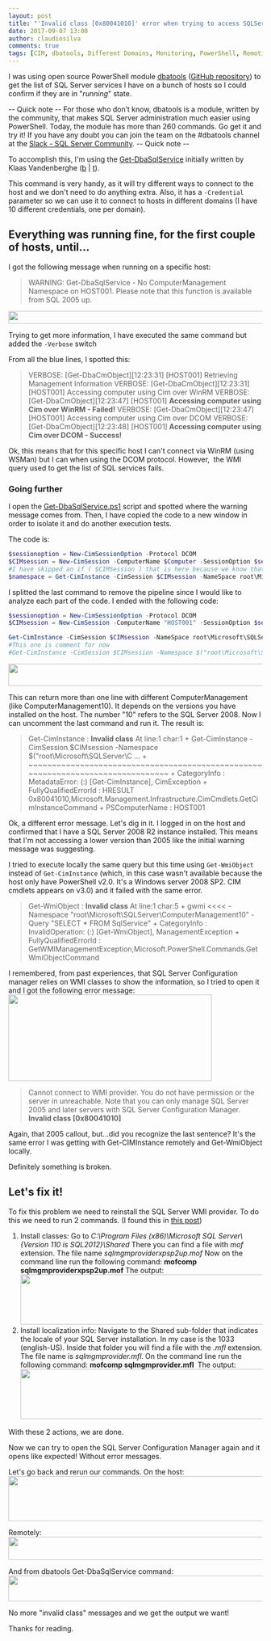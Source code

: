 ```yaml
---
layout: post
title: "'Invalid class [0x80041010]' error when trying to access SQLServer's WMI classes"
date: 2017-09-07 13:00
author: claudiosilva
comments: true
tags: [CIM, dbatools, Different Domains, Monitoring, PowerShell, Remoting, SQLServer, syndicated, WMI]
---
```

I was using open source PowerShell module <a href="http://dbatools.io" target="_blank" rel="noopener">dbatools</a> (<a href="https://github.com/sqlcollaborative/dbatools" target="_blank" rel="noopener">GitHub repository</a>) to get the list of SQL Server services I have on a bunch of hosts so I could confirm if they are in "<em>running</em>" state.

-- Quick note --
For those who don’t know, dbatools is a module, written by the community, that makes SQL Server administration much easier using PowerShell. Today, the module has more than 260 commands. Go get it and try it! If you have any doubt you can join the team on the #dbatools channel at the <a href="http://dbatools.io/slack" target="_blank" rel="noopener">Slack - SQL Server Community</a>.
-- Quick note --

To accomplish this, I'm using the <a href="https://dbatools.io/functions/get-dbasqlservice/" target="_blank" rel="noopener">Get-DbaSqlService</a> initially written by Klaas Vandenberghe (<a href="https://powerdba.eu/" target="_blank" rel="noopener">b</a> \| <a href="https://twitter.com/powerdbaklaas" target="_blank" rel="noopener">t</a>).

This command is very handy, as it will try different ways to connect to the host and we don't need to do anything extra. Also, it has a `-Credential` parameter so we can use it to connect to hosts in different domains (I have 10 different credentials, one per domain).

<h2>Everything was running fine, for the first couple of hosts, until...</h2>

I got the following message when running on a specific host:

<blockquote>WARNING: Get-DbaSqlService - No ComputerManagement Namespace on HOST001. Please note that this function is available from SQL 2005 up.</blockquote>

<a href="https://claudioessilva.github.io/img/2017/09/warning_get-dbasqlservice_2005.png"><img class="aligncenter wp-image-540 size-full" src="https://claudioessilva.github.io/img/2017/09/warning_get-dbasqlservice_2005.png" alt="" width="968" height="25" /></a>

Trying to get more information, I have executed the same command but added the `-Verbose` switch

From all the blue lines, I spotted this:

<blockquote>VERBOSE: [Get-DbaCmObject][12:23:31] [HOST001] Retrieving Management Information
VERBOSE: [Get-DbaCmObject][12:23:31] [HOST001] Accessing computer using Cim over WinRM
VERBOSE: [Get-DbaCmObject][12:23:47] [HOST001] <b>Accessing computer using Cim over WinRM - Failed!</b>
VERBOSE: [Get-DbaCmObject][12:23:47] [HOST001] Accessing computer using Cim over DCOM
VERBOSE: [Get-DbaCmObject][12:23:48] [HOST001]<b> Accessing computer using Cim over DCOM - Success!</b></blockquote>

Ok, this means that for this specific host I can't connect via WinRM (using WSMan) but I can when using the DCOM protocol. However,  the WMI query used to get the list of SQL services fails.

<h3>Going further</h3>

I open the <a href="https://github.com/sqlcollaborative/dbatools/blob/master/functions/Get-DbaSqlService.ps1" target="_blank" rel="noopener">Get-DbaSqlService.ps1</a> script and spotted where the warning message comes from. Then, I have copied the code to a new window in order to isolate it and do another execution tests.

The code is:

``` powershell
$sessionoption = New-CimSessionOption -Protocol DCOM
$CIMsession = New-CimSession -ComputerName $Computer -SessionOption $sessionoption -ErrorAction SilentlyContinue -Credential $Credential
#I have skipped an if ( $CIMSession ) that is here because we know that works.
$namespace = Get-CimInstance -CimSession $CIMsession -NameSpace root\Microsoft\SQLServer -ClassName "__NAMESPACE" -Filter "Name Like 'ComputerManagement%'" -ErrorAction SilentlyContinue |Where-Object {(Get-CimInstance -CimSession $CIMsession -Namespace $("root\Microsoft\SQLServer\" + $_.Name) -Query "SELECT * FROM SqlService" -ErrorAction SilentlyContinue).count -gt 0}
```

I splitted the last command to remove the pipeline since I would like to analyze each part of the code. I ended with the following code:

``` powershell
$sessionoption = New-CimSessionOption -Protocol DCOM
$CIMsession = New-CimSession -ComputerName "HOST001" -SessionOption $sessionoption -ErrorAction Continue -Credential $Credentials -Verbose

Get-CimInstance -CimSession $CIMsession -NameSpace root\Microsoft\SQLServer -Query "Select * FROM __NAMESPACE WHERE Name Like 'ComputerManagement%'"
#This one is comment for now
#Get-CimInstance -CimSession $CIMsession -Namespace $("root\Microsoft\SQLServer\ComputerManagement10") -Query "SELECT * FROM SqlService"
```

<a href="https://claudioessilva.github.io/img/2017/09/output_select__namespace_computermanagement1.png"><img class="aligncenter wp-image-545 size-large" src="https://claudioessilva.github.io/img/2017/09/output_select__namespace_computermanagement1.png?w=656" alt="" width="656" height="44" /></a>

This can return more than one line with different ComputerManagement (like ComputerManagement10). It depends on the versions you have installed on the host. The number "10" refers to the SQL Server 2008.
Now I can uncomment the last command and run it. The result is:

<blockquote>Get-CimInstance : <strong>Invalid class</strong>
At line:1 char:1
+ Get-CimInstance -CimSession $CIMsession -Namespace $("root\Microsoft\SQLServer\C ...
+ ~~~~~~~~~~~~~~~~~~~~~~~~~~~~~~~~~~~~~~~~~~~~~~~~~~~~~~~~~~~~~~~~~~~~~~~~~~~~~~~~
+ CategoryInfo : MetadataError: (:) [Get-CimInstance], CimException
+ FullyQualifiedErrorId : HRESULT 0x80041010,Microsoft.Management.Infrastructure.CimCmdlets.GetCimInstanceCommand
+ PSComputerName : HOST001</blockquote>

Ok, a different error message. Let's dig in it. I logged in on the host and confirmed that I have a SQL Server 2008 R2 instance installed. This means that I'm not accessing a lower version than 2005 like the initial warning message was suggesting.

I tried to execute locally the same query but this time using `Get-WmiObject` instead of `Get-CimInstance` (which, in this case wasn't available because the host only have PowerShell v2.0. It's a Windows server 2008 SP2. CIM cmdlets appears on v3.0) and it failed with the same error.

<blockquote>Get-WmiObject : <strong>Invalid class</strong>
At line:1 char:5
+ gwmi <<<< -Namespace "root\Microsoft\SQLServer\ComputerManagement10" -Query "SELECT * FROM SqlService"
+ CategoryInfo : InvalidOperation: (:) [Get-WmiObject], ManagementException
+ FullyQualifiedErrorId : GetWMIManagementException,Microsoft.PowerShell.Commands.GetWmiObjectCommand</blockquote>

I remembered, from past experiences, that SQL Server Configuration manager relies on WMI classes to show the information, so I tried to open it and I got the following error message:
<img class="size-full wp-image-542 aligncenter" src="https://claudioessilva.github.io/img/2017/09/sqlserverconfigurationmanager_invalidclass_error.png" alt="" width="403" height="171" />

<blockquote>Cannot connect to WMI provider. You do not have permission or the server in unreachable. Note that you can only manage SQL Server 2005 and later servers with SQL Server Configuration Manager.
<strong>Invalid class [0x80041010]</strong></blockquote>

Again, that 2005 callout, but...did you recognize the last sentence? It's the same error I was getting with Get-CIMInstance remotely and Get-WmiObject locally.

Definitely something is broken.

<h2>Let's fix it!</h2>

To fix this problem we need to reinstall the SQL Server WMI provider. To do this we need to run 2 commands. (I found this in <a href="http://www.chongchonggou.com/g_852406064.html" target="_blank" rel="noopener">this post</a>)

<ol>
    <li>Install classes:
Go to <em>C:\Program Files (x86)\Microsoft SQL Server\{Version 110 is SQL2012}\Shared</em>
There you can find a file with <em>mof</em> extension. The file name <em>sqlmgmproviderxpsp2up.mof</em>
Now on the command line run the following command:
<strong>mofcomp sqlmgmproviderxpsp2up.mof</strong>
The output:
<a href="https://claudioessilva.github.io/img/2017/09/output_mofcomp_mof.png"><img class="aligncenter size-full wp-image-546" src="https://claudioessilva.github.io/img/2017/09/output_mofcomp_mof.png" alt="" width="642" height="99" /></a></li>
    <li>Install localization info:
Navigate to the Shared sub-folder that indicates the locale of your SQL Server installation. In my case is the 1033 (english-US).
Inside that folder you will find a file with the <em>.mfl</em> extension. The file name is <em>sqlmgmprovider.mfl.</em><strong> </strong>On the command line run the following command:
<strong>mofcomp sqlmgmprovider.mfl </strong>
The output:
<a href="https://claudioessilva.github.io/img/2017/09/output_mofcomp_mfl.png"><img class="aligncenter size-full wp-image-547" src="https://claudioessilva.github.io/img/2017/09/output_mofcomp_mfl.png" alt="" width="645" height="99" /></a></li>
</ol>

With these 2 actions, we are done.

Now we can try to open the SQL Server Configuration Manager again and it opens like expected! Without error messages.

Let's go back and rerun our commands.
On the host:
<a href="https://claudioessilva.github.io/img/2017/09/output_gwmi_locally_ok.png"><img class="aligncenter size-large wp-image-548" src="https://claudioessilva.github.io/img/2017/09/output_gwmi_locally_ok.png?w=656" alt="" width="656" height="89" /></a>

Remotely:
<a href="https://claudioessilva.github.io/img/2017/09/output_getciminstance_remotely_ok.png"><img class="aligncenter size-large wp-image-549" src="https://claudioessilva.github.io/img/2017/09/output_getciminstance_remotely_ok.png?w=656" alt="" width="656" height="46" /></a>

And from dbatools Get-DbaSqlService command:
<a href="https://claudioessilva.github.io/img/2017/09/output_get-dbasqlservice_ok.png"><img class="aligncenter size-large wp-image-550" src="https://claudioessilva.github.io/img/2017/09/output_get-dbasqlservice_ok.png?w=656" alt="" width="656" height="51" /></a>

No more "invalid class" messages and we get the output we want!

Thanks for reading.
